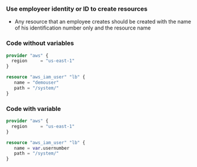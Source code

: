 ### Use employeer identity or ID to create resources
* Any resource that an employee creates should be created with the name of his identification number only and the resource name

### Code without variables
```tf 
provider "aws" {
  region     = "us-east-1"
}

resource "aws_iam_user" "lb" {
   name = "demouser"
   path = "/system/"
}
```

### Code with variable
```tf
provider "aws" {
  region     = "us-east-1"
}

resource "aws_iam_user" "lb" {
   name = var.usernumber
   path = "/system/"
}
```
